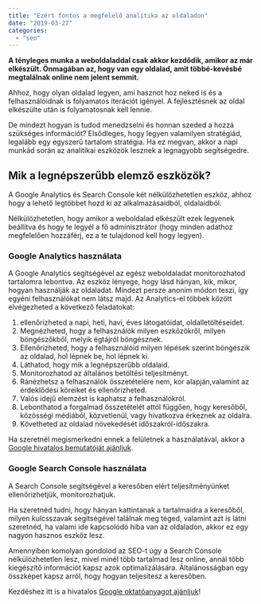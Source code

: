 ```yaml
---
title: "Ezért fontos a megfelelő analítika az oldaladon"
date: "2019-03-27"
categories: 
  - "seo"
---
```


**A tényleges munka a weboldaladdal csak akkor kezdődik, amikor az már elkészült. Önmagában az, hogy van egy oldalad, amit többé-kevésbé megtalálnak online nem jelent semmit.**

Ahhoz, hogy olyan oldalad legyen, ami hasznot hoz neked is és a felhasználóidnak is folyamatos iterációt igényel. A fejlesztésnek az oldal elkészülte után is folyamatosnak kell lennie.

De mindezt hogyan is tudod menedzselni és honnan szeded a hozzá szükséges információt? Elsődleges, hogy legyen valamilyen stratégiád, legalább egy egyszerű tartalom stratégia. Ha ez megvan, akkor a napi munkád során az analitikai eszközök lesznek a legnagyobb segítségedre.

## Mik a legnépszerűbb elemző eszközök?

A Google Analytics és Search Console két nélkülözhetetlen eszköz, ahhoz hogy a lehető legtöbbet hozd ki az alkalmazásaidból, oldalaidból.

Nélkülözhetetlen, hogy amikor a weboldalad elkészült ezek legyenek beállítva és hogy te legyél a fő adminisztrátor (hogy minden adathoz megfelelően hozzáférj, ez a te tulajdonod kell hogy legyen).

### Google Analytics használata

A Google Analytics segítségével az egész weboldaladat monitorozhatod tartalomra lebontva. Az eszköz lényege, hogy lásd hányan, kik, mikor, hogyan használják az oldaladat. Mindezt persze anonim módon teszi, így egyéni felhasználókat nem látsz majd. Az Analytics-el többek között elvégezheted a következő feladatokat:

1. ellenőrizheted a napi, heti, havi, éves látogatóidat, oldalletöltéseidet.
2. Megnézheted, hogy a felhasználók milyen eszközökről, milyen böngészőkből, melyik égtájról böngésznek.
3. Ellenőrizheted, hogy a felhasználóid milyen lépések szerint böngészik az oldalad, hol lépnek be, hol lépnek ki.
4. Láthatod, hogy mik a legnépszerűbb oldalaid.
5. Monitorozhatod az általános betöltési teljesítményt.
6. Ránézhetsz a felhasználók összetételére nem, kor alapján,valamint az érdeklődési köreiket és ellenőrizheted.
7. Valós idejű elemzést is kaphatsz a felhasználókról.
8. Lebonthatod a forgalmad összetételét attól függően, hogy keresőből, közösségi médiából, közvetlenül, vagy hivatkozva érkeznek az oldalra.
9. Követheted az oldalad növekedését időszakról-időszakra.

Ha szeretnél megismerkedni ennek a felületnek a használatával, akkor a [Google hivatalos bemutatóját ajánljuk](https://support.google.com/analytics/answer/1008015?hl=hu).

### Google Search Console használata

A Search Console segítségével a keresőben elért teljesítményünket ellenőrizhetjük, monitorozhatjuk.

Ha szeretnéd tudni, hogy hányan kattintanak a tartalmaidra a keresőből, milyen kulcsszavak segítségével találnak meg téged, valamint azt is látni szeretnéd, ha valami ide kapcsolódó hiba van az oldaladon, akkor ez egy nagyon hasznos eszköz lesz.

Amennyiben komolyan gondolod az SEO-t úgy a Search Console nélkülözhetetlen lesz, mivel minél több tartalmad lesz online, annál több kiegészítő információt kapsz azok optimalizálására. Általánosságban egy összképet kapsz arról, hogy hogyan teljesítesz a keresőben.

Kezdéshez itt is a hivatalos [Google oktatóanyagot ajánljuk](https://support.google.com/webmasters/answer/6258314?hl=hu)!
